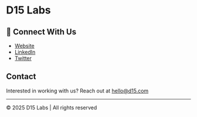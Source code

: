 # D15 Labs

## 🔗 Connect With Us

- [Website](https://d15labs.com)
- [LinkedIn](https://www.linkedin.com/company/d15-labs)
- [Twitter](https://twitter.com/d15labs)

## Contact

Interested in working with us? Reach out at [hello@d15.com](mailto:hello@d15labs.com)

---

© 2025 D15 Labs | All rights reserved

